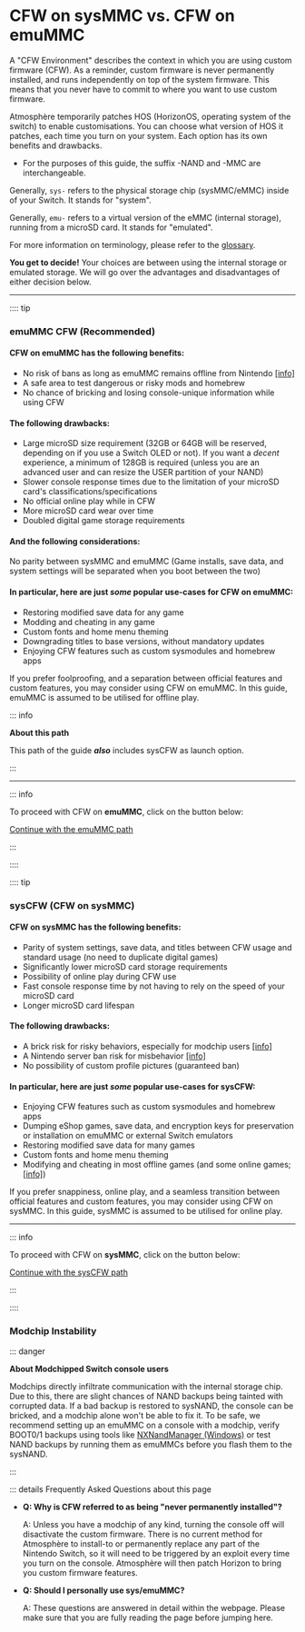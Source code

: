 # CFW on sysMMC vs. CFW on emuMMC

A "CFW Environment" describes the context in which you are using custom firmware (CFW).
As a reminder, custom firmware is never permanently installed, and runs independently on top of the system firmware. This means that you never have to commit to where you want to use custom firmware.

Atmosphère temporarily patches HOS (HorizonOS, operating system of the switch) to enable customisations. You can choose what version of HOS it patches, each time you turn on your system. Each option has its own benefits and drawbacks.

- For the purposes of this guide, the suffix -NAND and -MMC are interchangeable.

Generally, `sys-` refers to the physical storage chip (sysMMC/eMMC) inside of your Switch. It stands for "system".

Generally, `emu-` refers to a virtual version of the eMMC (internal storage), running from a microSD card. It stands for "emulated".

For more information on terminology, please refer to the [glossary](../../extras/glossary).

**You get to decide!** Your choices are between using the internal storage or emulated storage. We will go over the advantages and disadvantages of either decision below.

-----

:::: tip
### emuMMC CFW (Recommended)
#### CFW on emuMMC has the following benefits:

- No risk of bans as long as emuMMC remains offline from Nintendo [[info]](../../extras/img/ban.png)
- A safe area to test dangerous or risky mods and homebrew
- No chance of bricking and losing console-unique information while using CFW

#### The following drawbacks:

- Large microSD size requirement (32GB or 64GB will be reserved, depending on if you use a Switch OLED or not). If you want a *decent* experience, a minimum of 128GB is required (unless you are an advanced user and can resize the USER partition of your NAND)
- Slower console response times due to the limitation of your microSD card's classifications/specifications
- No official online play while in CFW
- More microSD card wear over time
- Doubled digital game storage requirements <link to dumping digital games>

#### And the following considerations:
No parity between sysMMC and emuMMC (Game installs, save data, and system settings will be separated when you boot between the two)

#### In particular, here are just *some* popular use-cases for CFW on emuMMC:

- Restoring modified save data for any game
- Modding and cheating in any game
- Custom fonts and home menu theming
- Downgrading titles to base versions, without mandatory updates
- Enjoying CFW features such as custom sysmodules and homebrew apps

If you prefer foolproofing, and a separation between official features and custom features, you may consider using CFW on emuMMC. In this guide, emuMMC is assumed to be utilised for offline play.

::: info

**About this path**

This path of the guide ***also*** includes sysCFW as launch option.

:::

-----

::: info

To proceed with CFW on **emuMMC**, click on the button below:

[Continue with the emuMMC path](../all/partitioning_sd)

:::

::::

:::: tip

### sysCFW (CFW on sysMMC)
#### CFW on sysMMC has the following benefits:

- Parity of system settings, save data, and titles between CFW usage and standard usage (no need to duplicate digital games)
- Significantly lower microSD card storage requirements
- Possibility of online play during CFW use
- Fast console response time by not having to rely on the speed of your microSD card
- Longer microSD card lifespan

#### The following drawbacks:

- A brick risk for risky behaviors, especially for modchip users [[info]](#modchip-instability)
- A Nintendo server ban risk for misbehavior [[info]](https://nx.eiphax.tech/ban.html)
- No possibility of custom profile pictures (guaranteed ban)

#### In particular, here are just *some* popular use-cases for sysCFW:

- Enjoying CFW features such as custom sysmodules and homebrew apps
- Dumping eShop games, save data, and encryption keys for preservation or installation on emuMMC or external Switch emulators
- Restoring modified save data for many games
- Custom fonts and home menu theming
- Modifying and cheating in most offline games (and some online games; [[info]](../../homebrew/edizon))

If you prefer snappiness, online play, and a seamless transition between official features and custom features, you may consider using CFW on sysMMC. In this guide, sysMMC is assumed to be utilised for online play.

-----

::: info

To proceed with CFW on **sysMMC**, click on the button below:

[Continue with the sysCFW path](../all/partitioning_sd_syscfw)

:::

::::

### Modchip Instability

::: danger

**About Modchipped Switch console users**

Modchips directly infiltrate communication with the internal storage chip. Due to this, there are slight chances of NAND backups being tainted with corrupted data. If a bad backup is restored to sysNAND, the console can be bricked, and a modchip alone won't be able to fix it. To be safe, we recommend setting up an emuMMC on a console with a modchip, verify BOOT0/1 backups using tools like [NXNandManager (Windows)](https://github.com/eliboa/NxNandManager) or test NAND backups by running them as emuMMCs before you flash them to the sysNAND.

:::

::: details Frequently Asked Questions about this page

- **Q: Why is CFW referred to as being "never permanently installed"?**

    A: Unless you have a modchip of any kind, turning the console off will disactivate the custom firmware. There is no current method for Atmosphère to install-to or permanently replace any part of the Nintendo Switch, so it will need to be triggered by an exploit every time you turn on the console. Atmosphère will then patch Horizon to bring you custom firmware features.

- **Q: Should I personally use sys/emuMMC?**

    A: These questions are answered in detail within the webpage. Please make sure that you are fully reading the page before jumping here.
